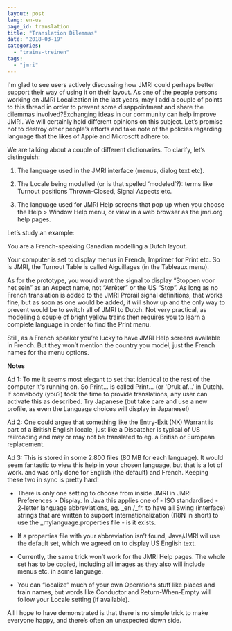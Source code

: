 ```yaml
---
layout: post
lang: en-us
page_id: translation
title: "Translation Dilemmas"
date: "2018-03-19"
categories:
  - "trains-treinen"
tags:
  - "jmri"
---
```


I'm glad to see users actively discussing how JMRI could perhaps better support their way of using it on their layout. As one of the people persons working on JMRI Localization in the last years, may I add a couple of points to this thread in order to prevent some disappointment and share the dilemmas involved?Exchanging ideas in our community can help improve JMRI. We will certainly hold different opinions on this subject. Let’s promise not to destroy other people’s efforts and take note of the policies regarding language that the likes of Apple and Microsoft adhere to.

We are talking about a couple of different dictionaries. To clarify, let’s distinguish:

1. The language used in the JMRI interface (menus, dialog text etc).

2. The Locale being modelled (or is that spelled ‘modeled’?): terms like Turnout positions Thrown-Closed, Signal Aspects etc.

3. The language used for JMRI Help screens that pop up when you choose the Help > Window Help menu, or view in a web browser as the jmri.org help pages.

Let’s study an example:

You are a French-speaking Canadian modelling a Dutch layout.

Your computer is set to display menus in French, Imprimer for Print etc. So is JMRI, the Turnout Table is called Aiguillages (in the Tableaux menu).

As for the prototype, you would want the signal to display “Stoppen voor het sein” as an Aspect name, not “Arrêter” or the US “Stop”. As long as no French translation is added to the JMRI Prorail signal definitions, that works fine, but as soon as one would be added, it will show up and the only way to prevent would be to switch all of JMRI to Dutch. Not very practical, as modelling a couple of bright yellow trains then requires you to learn a complete language in order to find the Print menu.

Still, as a French speaker you’re lucky to have JMRI Help screens available in French. But they won’t mention the country you model, just the French names for the menu options.

**Notes**

Ad 1: To me it seems most elegant to set that identical to the rest of the computer it's running on. So Print... is called Print... (or 'Druk af...' in Dutch). If somebody (you?) took the time to provide translations, any user can activate this as described. Try Japanese (but take care and use a new profile, as even the Language choices will display in Japanese!)

Ad 2: One could argue that something like the Entry-Exit (NX) Warrant is part of a British English locale, just like a Dispatcher is typical of US railroading and may or may not be translated to eg. a British or European replacement.

Ad 3: This is stored in some 2.800 files (80 MB for each language). It would seem fantastic to view this help in your chosen language, but that is a lot of work. and was only done for English (the default) and French. Keeping these two in sync is pretty hard!

- There is only one setting to choose from inside JMRI in JMRI Preferences > Display. In Java this applies one of - ISO standardised - 2-letter language abbreviations, eg. \_en./\_fr. to have all Swing (interface) strings that are written to support Internationalization (I18N in short) to use the \_mylanguage.properties file - is it exists.

- If a properties file with your abbreviation isn’t found, Java/JMRI wil use the default set, which we agreed on to display US English text.

- Currently, the same trick won’t work for the JMRI Help pages. The whole set has to be copied, including all images as they also will include menus etc. in some language.

- You can “localize” much of your own Operations stuff like places and train names, but words like Conductor and Return-When-Empty will follow your Locale setting (if available).

All I hope to have demonstrated is that there is no simple trick to make everyone happy, and there’s often an unexpected down side.
